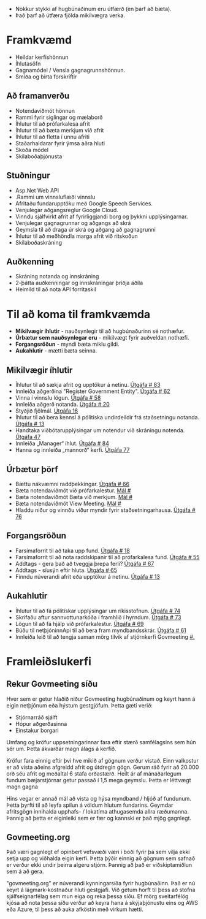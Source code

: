 <!-- Do not edit this file. It was translated by Google. -->

<ul>
<li> Nokkur stykki af hugbúnaðinum eru útfærð (en þarf að bæta). </li>
<li> Það þarf að útfæra fjölda mikilvægra verka. </li>
</ul><h1> Framkvæmd </h1>
<ul>
<li> Heildar kerfishönnun </li>
<li> Íhlutasöfn </li>
<li> Gagnamódel / Vensla gagnagrunnshönnun. </li>
<li> Smíða og birta forskriftir </li>
</ul><h2> Að framanverðu </h2>
<ul>
<li> Notendaviðmót hönnun </li>
<li> Rammi fyrir siglingar og mælaborð </li>
<li> Íhlutur til að prófarkalesa afrit </li>
<li> Íhlutur til að bæta merkjum við afrit </li>
<li> Íhlutur til að fletta í unnu afriti </li>
<li> Staðarhaldarar fyrir ýmsa aðra hluti </li>
<li> Skoða módel </li>
<li> Skilaboðaþjónusta </li>
</ul><h2> Stuðningur </h2>
<ul>
<li> Asp.Net Web API </li>
<li> .Rammi um vinnsluflæði vinnslu </li>
<li> Afritaðu fundarupptöku með Google Speech Services. </li>
<li> Venjulegar aðgangsreglur Google Cloud. </li>
<li> Vinndu sjálfvirkt afrit af fyrirliggjandi borg og þykkni upplýsingarnar. </li>
<li> Venjulegar gagnagrunnar og aðgangs að skrá </li>
<li> Geymsla til að draga úr skrá og aðgang að gagnagrunni </li>
<li> Íhlutur til að meðhöndla marga afrit við ritskoðun </li>
<li> Skilaboðaskráning </li>
</ul><h2> Auðkenning </h2>
<ul>
<li> Skráning notanda og innskráning </li>
<li> 2-þátta auðkenningar og innskráningar þriðja aðila </li>
<li> Heimild til að nota API forritaskil </li>
</ul><h1> Til að koma til framkvæmda </h1>
<ul>
<li> <b>Mikilvægir íhlutir</b> - nauðsynlegir til að hugbúnaðurinn sé nothæfur. </li>
<li> <b>Úrbætur sem nauðsynlegar eru</b> - mikilvægt fyrir auðveldan nothæfi. </li>
<li> <b>Forgangsröðun</b> - myndi bæta miklu gildi. </li>
<li> <b>Aukahlutir</b> - mætti bæta seinna. </li>
</ul><h2> Mikilvægir íhlutir </h2>
<ul>
<li> Íhlutur til að sækja afrit og upptökur á netinu. <a href="https://github.com/govmeeting/govmeeting/issues/83">Útgáfa
# 83</a> </li>
<li> Innleiða aðgerðina "Register Government Entity". <a href="https://github.com/govmeeting/govmeeting/issues/62">Útgáfa
# 62</a> </li>
<li> Vinna í vinnslu lögun. <a href="https://github.com/govmeeting/govmeeting/issues/58">Útgáfa
# 58</a> </li>
<li> Innleiða aðgerð notanda. <a href="https://github.com/govmeeting/govmeeting/issues/20">Útgáfa
# 20</a> </li>
<li> Styðjið fjölmál. <a href="https://github.com/govmeeting/govmeeting/issues/16">Útgáfa 16</a> </li>
<li> Íhlutur til að bera kennsl á pólitíska undirdeildir frá staðsetningu notanda. <a href="https://github.com/govmeeting/govmeeting/issues/13">Útgáfa
# 13</a> </li>
<li> Handtaka viðbótarupplýsingar um notendur við skráningu notenda. <a href="https://github.com/govmeeting/govmeeting/issues/47">Útgáfa 47</a> </li>
<li> Innleiða „Manager“ íhlut. <a href="https://github.com/govmeeting/govmeeting/issues/84">Útgáfa
# 84</a> </li>
<li> Hanna og innleiða „mannorð“ kerfi. <a href="https://github.com/govmeeting/govmeeting/issues/77">Útgáfa 77</a> </li>
</ul><h2> Úrbætur þörf </h2>
<ul>
<li> Bættu nákvæmni raddþekkingar. <a href="https://github.com/govmeeting/govmeeting/issues/66">Útgáfa
# 66</a> </li>
<li> Bæta notendaviðmót við prófarkalestur. <a href="https://github.com/govmeeting/govmeeting/issues/">Mál #</a> </li>
<li> Bæta notendaviðmót Bæta við merkjum. <a href="https://github.com/govmeeting/govmeeting/issues/">Mál #</a> </li>
<li> Bæta notendaviðmót View Meeting. <a href="https://github.com/govmeeting/govmeeting/issues/">Mál #</a> </li>
<li> Hladdu niður og vinnðu víður myndir fyrir staðsetningarhausa. <a href="https://github.com/govmeeting/govmeeting/issues/76">Útgáfa
# 76</a> </li>
</ul><h2> Forgangsröðun </h2>
<ul>
<li> Farsímaforrit til að taka upp fund. <a href="https://github.com/govmeeting/govmeeting/issues/18">Útgáfa
# 18</a> </li>
<li> Farsímaforrit til að nota raddskipanir til að prófarkalesa fund. <a href="https://github.com/govmeeting/govmeeting/issues/55">Útgáfa
# 55</a> </li>
<li> Addtags - gera það að tveggja þrepa ferli? <a href="https://github.com/govmeeting/govmeeting/issues/67">Útgáfa
# 67</a> </li>
<li> Addtags - síusýn eftir hluta. <a href="https://github.com/govmeeting/govmeeting/issues/65">Útgáfa
# 65</a> </li>
<li> Finndu núverandi afrit eða upptökur á netinu. <a href="https://github.com/govmeeting/govmeeting/issues/13">Útgáfa
# 13</a> </li>
</ul><h2> Aukahlutir </h2>
<ul>
<li> Íhlutur til að fá pólitískar upplýsingar um ríkisstofnun. <a href="https://github.com/govmeeting/govmeeting/issues/74">Útgáfa
# 74</a> </li>
<li> Skrifaðu aftur sannvottunarkóða í framhlið í hyrndum. <a href="https://github.com/govmeeting/govmeeting/issues/73">Útgáfa
# 73</a> </li>
<li> Lögun til að fá hjálp við prófarkalestur. <a href="https://github.com/govmeeting/govmeeting/issues/69">Útgáfa
# 69</a> </li>
<li> Búðu til netþjóninnApi til að bera fram myndbandsskrár. <a href="https://github.com/govmeeting/govmeeting/issues/61">Útgáfa
# 61</a> </li>
<li> Innleiða leið til að tengja saman mörg tilvik af stjórnkerfi Govmeeting <a href="https://github.com/govmeeting/govmeeting/issues/">#.</a> </li>
</ul><h1> Framleiðslukerfi </h1><h2> Rekur Govmeeting síðu </h2>
<p> Hver sem er getur hlaðið niður Govmeeting hugbúnaðinum og keyrt hann á eigin netþjónum eða hýstum gestgjöfum. Þetta gæti verið: </p>

<ul>
<li> Stjórnarráð sjálft </li>
<li> Hópur aðgerðasinna </li>
<li> Einstakur borgari </li>
</ul>
<p> Umfang og kröfur uppsetningarinnar fara eftir stærð samfélagsins sem hún sér um. Þetta ákvarðar magn álags á kerfið. </p>

<p> Kröfur fara einnig eftir því hve mikið af gögnum verður vistað. Einn valkostur er að vista aðeins afgreidd afrit og útdregin gögn. Gerum ráð fyrir að 20.000 orð séu afrit og meðaltal 6 stafa orðastærð. Heilt ár af mánaðarlegum fundum bæjarstjórnar getur passað í 1,5 mega geymslu. Þetta er léttvægt magn gagna </p>

<p> Hins vegar er annað mál að vista og hýsa myndband / hljóð af fundunum. Þetta þyrfti til að leyfa spilun á völdum hlutum fundarins. Geymdar afritsgögn innihalda upphafs- / lokatíma athugasemda allra ræðumanna. Þannig að þetta er eiginleiki sem er fær og kannski er það mjög gagnlegt. </p>
<h2> Govmeeting.org </h2>
<p> Það væri gagnlegt ef opinbert vefsvæði væri í boði fyrir þá sem vilja ekki setja upp og viðhalda eigin kerfi. Þetta þýðir einnig að gögnum sem safnað er verður ekki undir þeirra algeru stjórn. Þannig að það er viðskiptamiðlun sem á að gera. </p>

<p> "govmeeting.org" er núverandi kynningarsíða fyrir hugbúnaðinn. Það er nú keyrt á lágmark-kostnaður hluti gestgjafi. Við getum horft til þess að stofna sjálfseignarfélag sem mun eiga og reka þessa síðu. Ef mörg sveitarfélög kjósa að nota þessa síðu verður að keyra hana á skýjaþjónustu eins og AWS eða Azure, til þess að auka afköstin með virkum hætti. </p>
